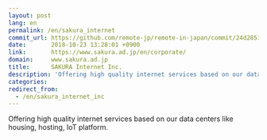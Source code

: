 ```yaml
---
layout: post
lang: en
permalink: /en/sakura_internet
commit_url: https://github.com/remote-jp/remote-in-japan/commit/24d2853f50ccec2848fa78bf477908d17b4e2d20
date:       2018-10-23 13:28:01 +0900
link:       https://www.sakura.ad.jp/en/corporate/
domain:     www.sakura.ad.jp
title:      SAKURA Internet Inc.
description: 'Offering high quality internet services based on our data centers like housing, hosting, IoT platform.'
categories: 
redirect_from:
  - /en/sakura_internet_inc
---
```


<p>Offering high quality internet services based on our data centers like housing, hosting, IoT platform.</p>
